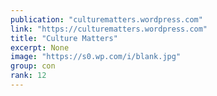 ```yaml
---
publication: "culturematters.wordpress.com"
link: "https://culturematters.wordpress.com"
title: "Culture Matters"
excerpt: None
image: "https://s0.wp.com/i/blank.jpg"
group: con
rank: 12
---
```

